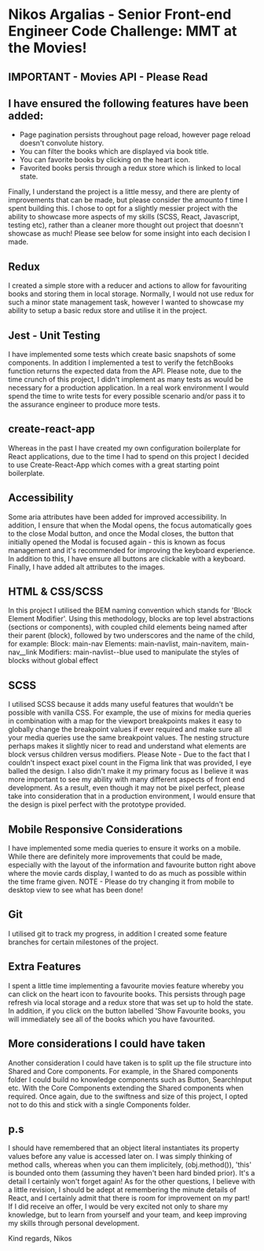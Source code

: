 # Nikos Argalias - Senior Front-end Engineer Code Challenge: MMT at the Movies!

## IMPORTANT - Movies API - Please Read

## I have ensured the following features have been added:

-   Page pagination persists throughout page reload, however page reload doesn't convolute history.
-   You can filter the books which are displayed via book title.
-   You can favorite books by clicking on the heart icon.
-   Favorited books persis through a redux store which is linked to local state.

Finally, I understand the project is a little messy, and there are plenty of improvements that can be made, but please consider the amounto f time I spent building this. I chose to opt for a slightly messier project with the ability to showcase more aspects of my skills (SCSS, React, Javascript, testing etc), rather than a cleaner more thought out project that doesnn't showcase as much! Please see below for some insight into each decision I made.

## Redux

I created a simple store with a reducer and actions to allow for favouriting books and storing them in local storage. Normally, I would not use redux for such a minor state management task, however I wanted to showcase my ability to setup a basic redux store and utilise it in the project.

## Jest - Unit Testing

I have implemented some tests which create basic snapshots of some components. In addition I implemented a test to verify the fetchBooks function returns the expected data from the API. Please note, due to the time crunch of this project, I didn't implement as many tests as would be necessary for a production application. In a real work environment I would spend the time to write tests for every possible scenario and/or pass it to the assurance engineer to produce more tests.

## create-react-app

Whereas in the past I have created my own configuration boilerplate for React applications, due to the time I had to spend on this project I decided to use Create-React-App which comes with a great starting point boilerplate.

## Accessibility

Some aria attributes have been added for improved accessibility. In addition, I ensure that when the Modal opens, the focus automatically goes to the close Modal button, and once the Modal closes, the button that initially opened the Modal is focused again - this is known as focus management and it's recommended for improving the keyboard experience. In addition to this, I have ensure all buttons are clickable with a keyboard. Finally, I have added alt attributes to the images.

## HTML & CSS/SCSS

In this project I utilised the BEM naming convention which stands for 'Block Element Modifier'. Using this methodology, blocks are top level abstractions (sections or components), with coupled child elements being named after their parent (block), followed by two underscores and the name of the child, for example:
Block: main-nav
Elements: main-navlist, main-navitem, main-nav\_\_link
Modifiers: main-navlist--blue used to manipulate the styles of blocks without global effect

## SCSS

I utilised SCSS because it adds many useful features that wouldn't be possible with vanilla CSS. For example, the use of mixins for media queries in combination with a map for the viewport breakpoints makes it easy to globally change the breakpoint values if ever required and make sure all your media queries use the same breakpoint values. The nesting structure perhaps makes it slightly nicer to read and understand what elements are block versus children versus modifiers.
Please Note - Due to the fact that I couldn't inspect exact pixel count in the Figma link that was provided, I eye balled the design. I also didn't make it my primary focus as I believe it was more important to see my ability with many different aspects of front end development. As a result, even though it may not be pixel perfect, please take into consideration that in a production environment, I would ensure that the design is pixel perfect with the prototype provided.

## Mobile Responsive Considerations

I have implemented some media queries to ensure it works on a mobile. While there are definitely more improvements that could be made, especially with the layout of the information and favourite button right above where the movie cards display, I wanted to do as much as possible within the time frame given. NOTE - Please do try changing it from mobile to desktop view to see what has been done!

## Git

I utilised git to track my progress, in addition I created some feature branches for certain milestones of the project.

## Extra Features

I spent a little time implementing a favourite movies feature whereby you can click on the heart icon to favourite books. This persists through page refresh via local storage and a redux store that was set up to hold the state. In addition, if you click on the button labelled 'Show Favourite books, you will immediately see all of the books which you have favourited.

## More considerations I could have taken

Another consideration I could have taken is to split up the file structure into Shared and Core components. For example, in the Shared components folder I could build no knowledge components such as Button, SearchInput etc. With the Core Components extending the Shared components when required. Once again, due to the swiftness and size of this project, I opted not to do this and stick with a single Components folder.

## p.s

I should have remembered that an object literal instantiates its property values before any value is accessed later on. I was simply thinking of method calls, whereas when you can them implicitely, (obj.method()), 'this' is bounded onto them (assuming they haven't been hard binded prior). It's a detail I certainly won't forget again! As for the other questions, I believe with a little revision, I should be adept at remembering the minute details of React, and I certainly admit that there is room for improvement on my part! If I did receive an offer, I would be very excited not only to share my knowledge, but to learn from yourself and your team, and keep improving my skills through personal development.

Kind regards,
Nikos
